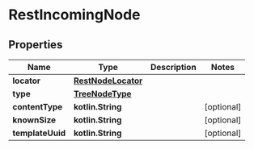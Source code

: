 
# RestIncomingNode

## Properties
| Name | Type | Description | Notes |
| ------------ | ------------- | ------------- | ------------- |
| **locator** | [**RestNodeLocator**](RestNodeLocator.md) |  |  |
| **type** | [**TreeNodeType**](TreeNodeType.md) |  |  |
| **contentType** | **kotlin.String** |  |  [optional] |
| **knownSize** | **kotlin.String** |  |  [optional] |
| **templateUuid** | **kotlin.String** |  |  [optional] |
